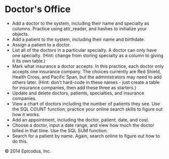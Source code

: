  Doctor's Office
 ================

- Add a doctor to the system, including their name and specialty as columns. Practice using attr_reader, and hashes to initialize your objects.
- Add a patient to the system, including their name and birthdate.
- Assign a patient to a doctor.
- List all of the doctors in a particular specialty. A doctor can only have one specialty. (Hint: change from storing specialty as a column to giving it its own table.)
- Mark what insurance a doctor accepts. In this practice, each doctor only accepts one insurance company. The choices currently are Red Shield, Health Cross, and Pacific Span, but the administrators may need to add others later. (Hint: don't hard-code in these names - just create a table for insurance companies, then add these three as starters.)
- Update and delete doctors, patients, specialties, and insurance companies.
- View a chart of doctors including the number of patients they see. Use the SQL COUNT function; practice your online search skills to figure out how it works.
- Add an appointment, including the doctor, patient, date, and cost.
- Choose a doctor, input a date range, and view how much the doctor billed in that time. Use the SQL SUM function.
- Search for a patient by name. Again, search online to figure out how to do this.

© 2014 Epicodus, Inc.
